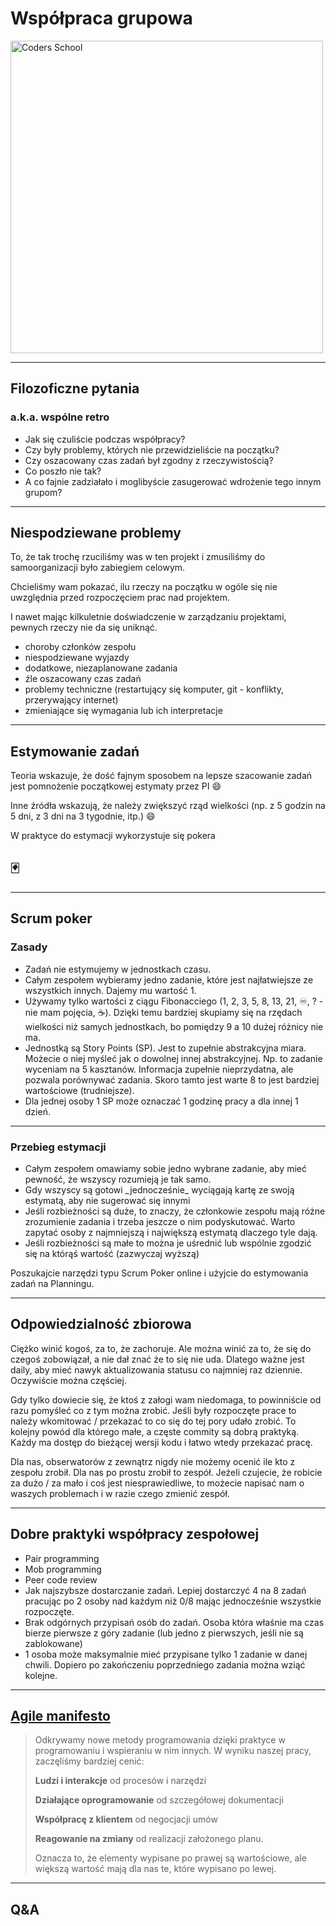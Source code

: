 <!-- .slide: data-background="#111111" -->

# Współpraca grupowa

<a href="https://coders.school">
    <img width="500" data-src="../coders_school_logo.png" alt="Coders School" class="plain">
</a>

___

## Filozoficzne pytania

### a.k.a. wspólne retro

* <!-- .element: class="fragment fade-in" --> Jak się czuliście podczas współpracy?
* <!-- .element: class="fragment fade-in" --> Czy były problemy, których nie przewidzieliście na początku?
* <!-- .element: class="fragment fade-in" --> Czy oszacowany czas zadań był zgodny z rzeczywistością?
* <!-- .element: class="fragment fade-in" --> Co poszło nie tak?
* <!-- .element: class="fragment fade-in" --> A co fajnie zadziałało i moglibyście zasugerować wdrożenie tego innym grupom?

___

## Niespodziewane problemy

To, że tak trochę rzuciliśmy was w ten projekt i zmusiliśmy do samoorganizacji było zabiegiem celowym.
<!-- .element: class="fragment fade-in" -->

Chcieliśmy wam pokazać, ilu rzeczy na początku w ogóle się nie uwzględnia przed rozpoczęciem prac nad projektem.
<!-- .element: class="fragment fade-in" -->

I nawet mając kilkuletnie doświadczenie w zarządzaniu projektami, pewnych rzeczy nie da się uniknąć.
<!-- .element: class="fragment fade-in" -->

* <!-- .element: class="fragment fade-in" --> choroby członków zespołu
* <!-- .element: class="fragment fade-in" --> niespodziewane wyjazdy
* <!-- .element: class="fragment fade-in" --> dodatkowe, niezaplanowane zadania
* <!-- .element: class="fragment fade-in" --> źle oszacowany czas zadań
* <!-- .element: class="fragment fade-in" --> problemy techniczne (restartujący się komputer, git - konflikty, przerywający internet)
* <!-- .element: class="fragment fade-in" --> zmieniające się wymagania lub ich interpretacje

___

## Estymowanie zadań

Teoria wskazuje, że dość fajnym sposobem na lepsze szacowanie zadań jest pomnożenie początkowej estymaty przez PI 😄
<!-- .element: class="fragment fade-in" -->

Inne źródła wskazują, że należy zwiększyć rząd wielkości (np. z 5 godzin na 5 dni, z 3 dni na 3 tygodnie, itp.) 😄
<!-- .element: class="fragment fade-in" -->

W praktyce do estymacji wykorzystuje się pokera
<!-- .element: class="fragment fade-in" -->

## 🃏
<!-- .element: class="fragment fade-in" -->
___

## Scrum poker

### Zasady

* <!-- .element: class="fragment fade-in" --> Zadań nie estymujemy w jednostkach czasu.
* <!-- .element: class="fragment fade-in" --> Całym zespołem wybieramy jedno zadanie, które jest najłatwiejsze ze wszystkich innych. Dajemy mu wartość 1.
* <!-- .element: class="fragment fade-in" --> Używamy tylko wartości z ciągu Fibonacciego (1, 2, 3, 5, 8, 13, 21, ♾, ? - nie mam pojęcia, ☕️). Dzięki temu bardziej skupiamy się na rzędach wielkości niż samych jednostkach, bo pomiędzy 9 a 10 dużej różnicy nie ma.
* <!-- .element: class="fragment fade-in" --> Jednostką są Story Points (SP). Jest to zupełnie abstrakcyjna miara. Możecie o niej myśleć jak o dowolnej innej abstrakcyjnej. Np. to zadanie wyceniam na 5 kasztanów. Informacja zupełnie nieprzydatna, ale pozwala porównywać zadania. Skoro tamto jest warte 8 to jest bardziej wartościowe (trudniejsze).
* <!-- .element: class="fragment fade-in" --> Dla jednej osoby 1 SP może oznaczać 1 godzinę pracy a dla innej 1 dzień.

___

### Przebieg estymacji

* <!-- .element: class="fragment fade-in" --> Całym zespołem omawiamy sobie jedno wybrane zadanie, aby mieć pewność, że wszyscy rozumieją je tak samo.
* <!-- .element: class="fragment fade-in" --> Gdy wszyscy są gotowi _jednocześnie_ wyciągają kartę ze swoją estymatą, aby nie sugerować się innymi
* <!-- .element: class="fragment fade-in" --> Jeśli rozbieżności są duże, to znaczy, że członkowie zespołu mają różne zrozumienie zadania i trzeba jeszcze o nim podyskutować. Warto zapytać osoby z najmniejszą i największą estymatą dlaczego tyle dają.
* <!-- .element: class="fragment fade-in" --> Jeśli rozbieżności są małe to można je uśrednić lub wspólnie zgodzić się na którąś wartość (zazwyczaj wyższą)

Poszukajcie narzędzi typu Scrum Poker online i użyjcie do estymowania zadań na Planningu.
<!-- .element: class="fragment fade-in" -->

___

## Odpowiedzialność zbiorowa

Ciężko winić kogoś, za to, że zachoruje. Ale można winić za to, że się do czegoś zobowiązał, a nie dał znać że to się nie uda. Dlatego ważne jest daily, aby mieć nawyk aktualizowania statusu co najmniej raz dziennie. Oczywiście można częściej.
<!-- .element: class="fragment fade-in" -->

Gdy tylko dowiecie się, że ktoś z załogi wam niedomaga, to powinniście od razu pomyśleć co z tym można zrobić. Jeśli były rozpoczęte prace to należy wkomitować / przekazać to co się do tej pory udało zrobić. To kolejny powód dla którego małe, a częste commity są dobrą praktyką. Każdy ma dostęp do bieżącej wersji kodu i łatwo wtedy przekazać pracę.
<!-- .element: class="fragment fade-in" -->

Dla nas, obserwatorów z zewnątrz nigdy nie możemy ocenić ile kto z zespołu zrobił. Dla nas po prostu zrobił to zespół. Jeżeli czujecie, że robicie za dużo / za mało i coś jest niesprawiedliwe, to możecie napisać nam o waszych problemach i w razie czego zmienić zespół.
<!-- .element: class="fragment fade-in" -->

___

## Dobre praktyki współpracy zespołowej

* <!-- .element: class="fragment fade-in" --> Pair programming
* <!-- .element: class="fragment fade-in" --> Mob programming
* <!-- .element: class="fragment fade-in" --> Peer code review
* <!-- .element: class="fragment fade-in" --> Jak najszybsze dostarczanie zadań. Lepiej dostarczyć 4 na 8 zadań pracując po 2 osoby nad każdym niż 0/8 mając jednocześnie wszystkie rozpoczęte.
* <!-- .element: class="fragment fade-in" --> Brak odgórnych przypisań osób do zadań. Osoba która właśnie ma czas bierze pierwsze z góry zadanie (lub jedno z pierwszych, jeśli nie są zablokowane)
* <!-- .element: class="fragment fade-in" --> 1 osoba może maksymalnie mieć przypisane tylko 1 zadanie w danej chwili. Dopiero po zakończeniu poprzedniego zadania można wziąć kolejne.

___

## [Agile manifesto](https://agilemanifesto.org)

> Odkrywamy nowe metody programowania dzięki praktyce w programowaniu i wspieraniu w nim innych. W wyniku naszej pracy, zaczęliśmy bardziej cenić:
>
> **Ludzi i interakcje** od procesów i narzędzi
>
> **Działające oprogramowanie** od szczegółowej dokumentacji
>
> **Współpracę z klientem** od negocjacji umów
>
> **Reagowanie na zmiany** od realizacji założonego planu.
>
> Oznacza to, że elementy wypisane po prawej są wartościowe, ale większą wartość mają dla nas te, które wypisano po lewej.

___

## Q&A
